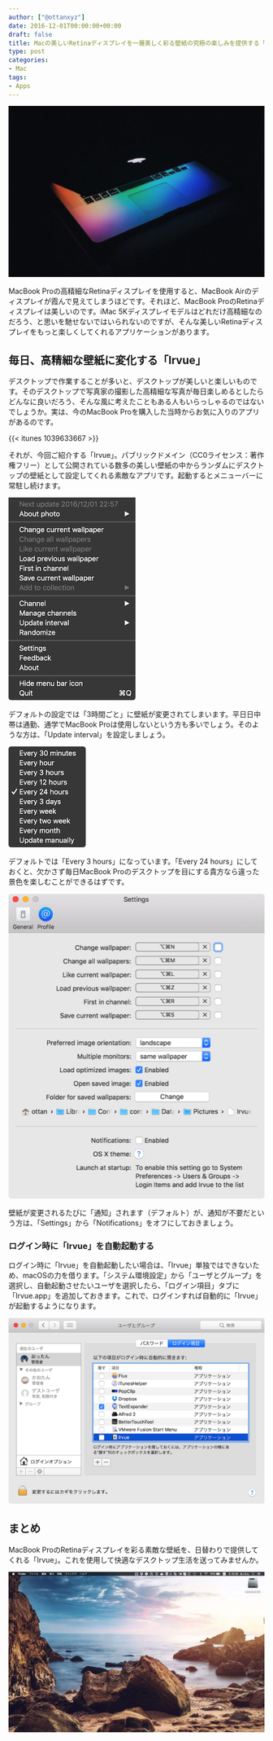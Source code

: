 ```yaml
---
author: ["@ottanxyz"]
date: 2016-12-01T00:00:00+00:00
draft: false
title: Macの美しいRetinaディスプレイを一層美しく彩る壁紙の究極の楽しみを提供する「Irvue」
type: post
categories:
- Mac
tags:
- Apps
---
```


![](161201-58400d5d35fdc.jpg)






MacBook Proの高精細なRetinaディスプレイを使用すると、MacBook Airのディスプレイが霞んで見えてしまうほどです。それほど、MacBook ProのRetinaディスプレイは美しいのです。iMac 5Kディスプレイモデルはどれだけ高精細なのだろう、と思いを馳せないではいられないのですが、そんな美しいRetinaディスプレイをもっと楽しくしてくれるアプリケーションがあります。





## 毎日、高精細な壁紙に変化する「Irvue」





デスクトップで作業することが多いと、デスクトップが美しいと楽しいものです。そのデスクトップで写真家の撮影した高精細な写真が毎日楽しめるとしたらどんなに良いだろう、そんな風に考えたこともある人もいらっしゃるのではないでしょうか。実は、今のMacBook Proを購入した当時からお気に入りのアプリがあるのです。



{{< itunes 1039633667 >}}



それが、今回ご紹介する「Irvue」。パブリックドメイン（CC0ライセンス：著作権フリー）として公開されている数多の美しい壁紙の中からランダムにデスクトップの壁紙として設定してくれる素敵なアプリです。起動するとメニューバーに常駐し続けます。





![](161201-58400d6665a0a.png)






デフォルトの設定では「3時間ごと」に壁紙が変更されてしまいます。平日日中帯は通勤、通学でMacBook Proは使用しないという方も多いでしょう。そのような方は、「Update interval」を設定しましょう。





![](161201-58400d6ba59ba.png)






デフォルトでは「Every 3 hours」になっています。「Every 24 hours」にしておくと、欠かさず毎日MacBook Proのデスクトップを目にする貴方なら違った景色を楽しむことができるはずです。





![](161201-58400d719544b.png)






壁紙が変更されるたびに「通知」されます（デフォルト）が、通知が不要だという方は、「Settings」から「Notifications」をオフにしておきましょう。





### ログイン時に「Irvue」を自動起動する





ログイン時に「Irvue」を自動起動したい場合は、「Irvue」単独ではできないため、macOSの力を借ります。「システム環境設定」から「ユーザとグループ」を選択し、自動起動させたいユーザを選択したら、「ログイン項目」タブに「Irvue.app」を追加しておきます。これで、ログインすれば自動的に「Irvue」が起動するようになります。





![](161201-58400d7681826.png)






## まとめ





MacBook ProのRetinaディスプレイを彩る素敵な壁紙を、日替わりで提供してくれる「Irvue」。これを使用して快適なデスクトップ生活を送ってみませんか。





![](161201-5840106c9cc2a.jpg)
